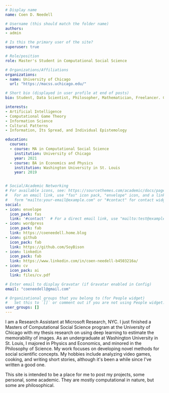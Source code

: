 ```yaml
---
# Display name
name: Coen D. Needell

# Username (this should match the folder name)
authors:
- admin

# Is this the primary user of the site?
superuser: true

# Role/position
role: Master's Student in Computational Social Science

# Organizations/Affiliations
organizations:
- name: University of Chicago
  url: "https://macss.uchicago.edu/"

# Short bio (displayed in user profile at end of posts)
bio: Student, Data Scientist, Philosopher, Mathematician, Freelancer. Currently working as a Research Assistant at Microsoft Research and pontificating about video games.

interests:
- Artificial Intelligence
- Computational Game Theory
- Information Science
- Cultural Patterns
- Information, Its Spread, and Individual Epistemology 

education:
  courses:
  - course: MA in Computational Social Science
    institution: University of Chicago
    year: 2021
  - course: BA in Economics and Physics
    institution: Washington University in St. Louis
    year: 2019


# Social/Academic Networking
# For available icons, see: https://sourcethemes.com/academic/docs/page-builder/#icons
#   For an email link, use "fas" icon pack, "envelope" icon, and a link in the
#   form "mailto:your-email@example.com" or "#contact" for contact widget.
social:
- icon: envelope
  icon_pack: fas
  link: '#contact'  # For a direct email link, use "mailto:test@example.org".
- icon: wordpress
  icon_pack: fab
  link: https://coeneedell.home.blog
- icon: github
  icon_pack: fab
  link: https://github.com/SoyBison
- icon: linkedin
  icon_pack: fab
  link: https://www.linkedin.com/in/coen-needell-b4503216a/
- icon: cv
  icon_pack: ai
  link: files/cv.pdf

# Enter email to display Gravatar (if Gravatar enabled in Config)
email: "coeneedell@gmail.com"

# Organizational groups that you belong to (for People widget)
#   Set this to `[]` or comment out if you are not using People widget.
user_groups: []
---
```


I am a Research Assistant at Microsoft Research, NYC. I just finished a Masters of Computational Social Science program at the University of Chicago with my thesis research on using deep learning to estimate the memorability of images. As an undergraduate at Washington University in St. Louis, I majored in Physics and Economics, and minored in the Philosophy of Science. My work focuses on developing novel methods for social scientific concepts. My hobbies include analyzing video games, cooking, and writing short stories, although it's been a while since I've written a good one.

This site is intended to be a place for me to post my projects, some personal, some academic. They are mostly computational in nature, but some are philosophical.
